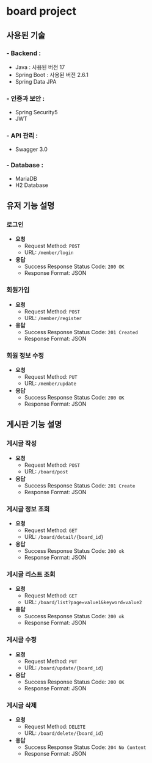  # board project

 ## 사용된 기술

### - Backend : 
 - Java : 사용된 버전 17
 - Spring Boot : 사용된 버전 2.6.1
 - Spring Data JPA 

### - 인증과 보안 :
 - Spring Security5
 - JWT 

### - API 관리 : 
 - Swagger 3.0


### - Database : 
 - MariaDB
 - H2 Database

## 유저 기능 설명

### 로그인
- **요청**
  - Request Method: `POST`
  - URL: `/member/login`
- **응답**
  - Success Response Status Code: `200 OK`
  - Response Format: JSON

### 회원가입
- **요청**
  - Request Method: `POST`
  - URL: `/member/register`
- **응답**
  - Success Response Status Code: `201 Created`
  - Response Format: JSON

### 회원 정보 수정 
- **요청**
  - Request Method: `PUT`
  - URL: `/member/update`
- **응답**
  - Success Response Status Code: `200 OK`
  - Response Format: JSON

## 게시판 기능 설명

### 게시글 작성
- **요청**
  - Request Method: `POST`
  - URL: `/board/post`
- **응답**
  - Success Response Status Code: `201 Create`
  - Response Format: JSON

### 게시글 정보 조회

- **요청**
  - Request Method: `GET`
  - URL: `/board/detail/{board_id}`
- **응답**
  - Success Response Status Code: `200 ok`
  - Response Format: JSON

### 게시글 리스트 조회

- **요청**
  - Request Method: `GET`
  - URL: `/board/list?page=value1&keyword=value2`
- **응답**
  - Success Response Status Code: `200 ok`
  - Response Format: JSON

### 게시글 수정

- **요청**
  - Request Method: `PUT`
  - URL: `/board/update/{board_id}`
- **응답**
  - Success Response Status Code: `200 OK`
  - Response Format: JSON

### 게시글 삭제

- **요청**
  - Request Method: `DELETE`
  - URL: `/board/delete/{board_id}`
- **응답**
  - Success Response Status Code: `204 No Content`
  - Response Format: JSON


